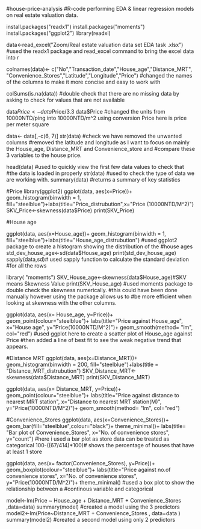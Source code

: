 #house-price-analysis
#R-code performing EDA & linear regression models on real estate valuation data. 

install.packages("readx1")
install.packages("moments")
install.packages("ggplot2")
library(readxl)

data<-read_excel("Zoom/Real estate valuation data set EDA task .xlsx")
#used the readx1 package and read_excel command to bring the excel data into r

colnames(data)<- c("No","Transaction_date","House_age","Distance_MRT",
                   "Convenience_Stores","Latitude","Longitude","Price")
#changed the names of the columns to make it more concise and easy to work with

colSums(is.na(data))
#double check that there are no missing data by asking to check for values that are not available

data$Price<- data$Price/3.3
data$Price
#changed the units from 10000NTD/ping into 10000NTD/m^2 using conversion Price here is price per meter square 

data<- data[,-c(6, 7)]
str(data)
#check we have removed the unwanted columns
#removed the latitude and longitude as I want to focus on mainly the House_age, Distance_MRT and Convenience_store and 
#compare these 3 variables to the house price.

head(data)
#used to quickly view the first few data values to check that
#the data is loaded in properly
str(data)
#used to check the type of data we are working with.
summary(data)
#returns a summary of key statistics 

#Price
library(ggplot2)
ggplot(data, aes(x=Price))+ geom_histogram(binwidth = 1, 
fill="steelblue")+labs(title="Price_distrubution",x="Price (10000NTD/M^2)")
SKV_Price<-skewness(data$Price)
print(SKV_Price)


#House age

ggplot(data, aes(x=House_age))+ geom_histogram(binwidth = 1, 
fill="steelblue")+labs(title="House_age_distrubution")
#used ggplot2 package to create a histogram showing the distribution of the 
#house ages
std_dev_house_age<-sd(data$House_age)
print(std_dev_house_age)
sapply(data,sd)# used sapply function to calculate the standard deviation 
#for all the rows 

library( "moments")
SKV_House_age<-skewness(data$House_age)#SKV means Skewness Value
print(SKV_House_age) 
#used moments package to double check the skewness numerically.
#this could have been done manually however using the package allows us to
#be more efficient when looking at skewness with the other columns.

ggplot(data, aes(x= House_age, y=Price))+
  geom_point(colour="steelblue")+
  labs(title="Price against House_age",
       x="House age",
       y="Price(10000NTD/M^2)")+
  geom_smooth(method= "lm", col="red")
#used ggplot here to create a scatter plot of House_age against Price 
#then added a line of best fit to see the weak negative trend that appears.


#Distance MRT
ggplot(data, aes(x=Distance_MRT))+ geom_histogram(binwidth = 200,
fill="steelblue")+labs(title = "Distance_MRT_distrubution")
SKV_Distance_MRT<-skewness(data$Distance_MRT)
print(SKV_Distance_MRT)

ggplot(data, aes(x= Distance_MRT, y=Price))+
  geom_point(colour="steelblue")+
  labs(title="Price against distance to nearest MRT station",
       x="Distance to nearest MRT station(M)",
       y="Price(10000NTD/M^2)")+
  geom_smooth(method= "lm", col="red")



#Convenience_Stores
ggplot(data, aes(x=Convenience_Stores))+ 
  geom_bar(fill="steelblue",colour="black")+
  theme_minimal()+
labs(title= "Bar plot of Convenience_Stores", x="No. of convenience stores",
     y="count")
#here i used a bar plot as store data can be treated as categorical
100-((67/414)*100)# shows the percentage of houses that have at least 1 store

ggplot(data, aes(x= factor(Convenience_Stores), y=Price))+
  geom_boxplot(colour="steelblue")+
  labs(title="Price against no.of convenience stores",
       x="No. of convenience stores",
       y="Price(10000NTD/M^2)")+
  theme_minimal()
#used a box plot to show the relationship between a
#continous variable and categorical

model<-lm(Price ~ House_age + Distance_MRT + Convenience_Stores ,data=data)
summary(model)
#created a model using the 3 predictors
model2<-lm(Price~Distance_MRT + Convenience_Stores , data=data )
summary(model2)
#created a second model using only 2 predictors 
             
